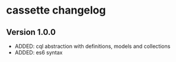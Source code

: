 # cassette changelog

## Version 1.0.0
* ADDED: cql abstraction with definitions, models and collections
* ADDED: es6 syntax
